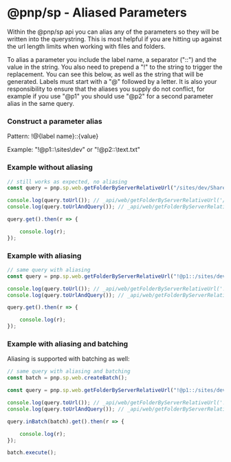 # @pnp/sp - Aliased Parameters

Within the @pnp/sp api you can alias any of the parameters so they will be written into the querystring. This is most helpful if you are hitting up against the 
url length limits when working with files and folders.

To alias a parameter you include the label name, a separator ("::") and the value in the string. You also need to prepend a "!" to the string to trigger the replacement. You can see this below, as well as the string that will be generated. Labels must start with a "@" followed by a letter. It is also your responsibility to ensure that the aliases you supply do not conflict, for example if you use "@p1" you should use "@p2" for a second parameter alias in the same query.

### Construct a parameter alias

Pattern: !@{label name}::{value}

Example: "!@p1::\sites\dev" or "!@p2::\text.txt"

### Example without aliasing

```TypeScript
// still works as expected, no aliasing
const query = pnp.sp.web.getFolderByServerRelativeUrl("/sites/dev/Shared Documents/").files.select("Title").top(3);

console.log(query.toUrl()); // _api/web/getFolderByServerRelativeUrl('/sites/dev/Shared Documents/')/files
console.log(query.toUrlAndQuery()); // _api/web/getFolderByServerRelativeUrl('/sites/dev/Shared Documents/')/files?$select=Title&$top=3

query.get().then(r => {

    console.log(r);
});
```

### Example with aliasing

```TypeScript
// same query with aliasing
const query = pnp.sp.web.getFolderByServerRelativeUrl("!@p1::/sites/dev/Shared Documents/").files.select("Title").top(3);

console.log(query.toUrl()); // _api/web/getFolderByServerRelativeUrl('!@p1::/sites/dev/Shared Documents/')/files
console.log(query.toUrlAndQuery()); // _api/web/getFolderByServerRelativeUrl(@p1)/files?@p1='/sites/dev/Shared Documents/'&$select=Title&$top=3

query.get().then(r => {

    console.log(r);
});
```

### Example with aliasing and batching

Aliasing is supported with batching as well:

```TypeScript
// same query with aliasing and batching
const batch = pnp.sp.web.createBatch();

const query = pnp.sp.web.getFolderByServerRelativeUrl("!@p1::/sites/dev/Shared Documents/").files.select("Title").top(3);

console.log(query.toUrl()); // _api/web/getFolderByServerRelativeUrl('!@p1::/sites/dev/Shared Documents/')/files
console.log(query.toUrlAndQuery()); // _api/web/getFolderByServerRelativeUrl(@p1)/files?@p1='/sites/dev/Shared Documents/'&$select=Title&$top=3

query.inBatch(batch).get().then(r => {

    console.log(r);
});

batch.execute();
```
